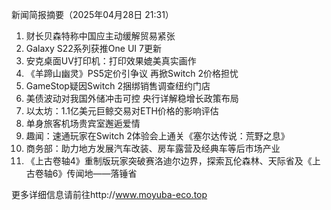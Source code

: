 新闻简报摘要（2025年04月28日 21:31）

1. 财长贝森特称中国应主动缓解贸易紧张
2. Galaxy S22系列获推One UI 7更新
3. 安克桌面UV打印机：打印效果媲美真实画作
4. 《羊蹄山幽灵》PS5定价引争议 再掀Switch 2价格担忧
5. GameStop疑因Switch 2捆绑销售调查纽约门店
6. 美债波动对我国外储冲击可控 央行详解稳增长政策布局
7. 以太坊：1.1亿美元巨鲸交易对ETH价格的影响评估
8. 单身旅客机场贵宾室邂逅爱情
9. 趣闻：速通玩家在Switch 2体验会上通关《塞尔达传说：荒野之息》
10. 商务部：助力地方发展汽车改装、房车露营及经典车等后市场产业
11. 《上古卷轴4》重制版玩家突破赛洛迪尔边界，探索瓦伦森林、天际省及《上古卷轴6》传闻地——落锤省

更多详细信息请前往http://www.moyuba-eco.top